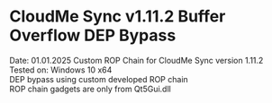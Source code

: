 # CloudMe Sync v1.11.2 Buffer Overflow DEP Bypass
Date: 01.01.2025
Custom ROP Chain for CloudMe Sync version 1.11.2\
Tested on: Windows 10 x64\
DEP bypass using custom developed ROP chain\
ROP chain gadgets are only from Qt5Gui.dll
